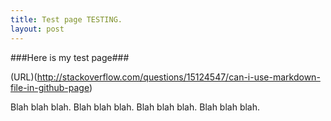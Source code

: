 ```yaml
---
title: Test page TESTING.
layout: post
---
```


###Here is my test page###


(URL)(http://stackoverflow.com/questions/15124547/can-i-use-markdown-file-in-github-page)


Blah blah blah. Blah blah blah. Blah blah blah. Blah blah blah.